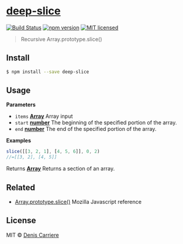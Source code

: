 # [deep-slice](https://www.npmjs.com/package/deep-slice)

[![Build Status](https://travis-ci.org/DenisCarriere/deep-slice.svg?branch=master)](https://travis-ci.org/DenisCarriere/deep-slice)
[![npm version](https://badge.fury.io/js/deep-slice.svg)](https://badge.fury.io/js/deep-slice)
[![MIT licensed](https://img.shields.io/badge/license-MIT-blue.svg)](https://raw.githubusercontent.com/DenisCarriere/deep-slice/master/LICENSE)

> Recursive Array.prototype.slice()

## Install

```bash
$ npm install --save deep-slice
```

## Usage

**Parameters**

-   `items` **[Array](https://developer.mozilla.org/en-US/docs/Web/JavaScript/Reference/Global_Objects/Array)** Array input
-   `start` **[number](https://developer.mozilla.org/en-US/docs/Web/JavaScript/Reference/Global_Objects/Number)** The beginning of the specified portion of the array.
-   `end` **[number](https://developer.mozilla.org/en-US/docs/Web/JavaScript/Reference/Global_Objects/Number)** The end of the specified portion of the array.

**Examples**

```javascript
slice([[3, 2, 1], [4, 5, 6]], 0, 2)
//=[[3, 2], [4, 5]]
```

Returns **[Array](https://developer.mozilla.org/en-US/docs/Web/JavaScript/Reference/Global_Objects/Array)** Returns a section of an array.

## Related

-   [Array.prototype.slice()](https://developer.mozilla.org/en/docs/Web/JavaScript/Reference/Global_Objects/Array/slice) Mozilla Javascript reference

## License

MIT © [Denis Carriere](https://twitter.com/DenisCarriere)
